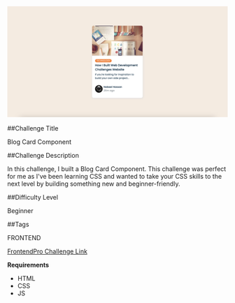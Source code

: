 ![Blog Card Component](./design/final-desktop-design.png)

##Challenge Title

Blog Card Component

##Challenge Description

In this challenge, I built a Blog Card Component. This challenge was perfect for me as I've been learning CSS and wanted to take your CSS skills to the next level by building something new and beginner-friendly.

##Difficulty Level

Beginner

##Tags

FRONTEND

[FrontendPro Challenge Link](https://www.frontendpro.dev/frontend-coding-challenges/blog-card-component-bBI5CtACFbEmwqF4LHJU)

**Requirements**

- HTML
- CSS
- JS
